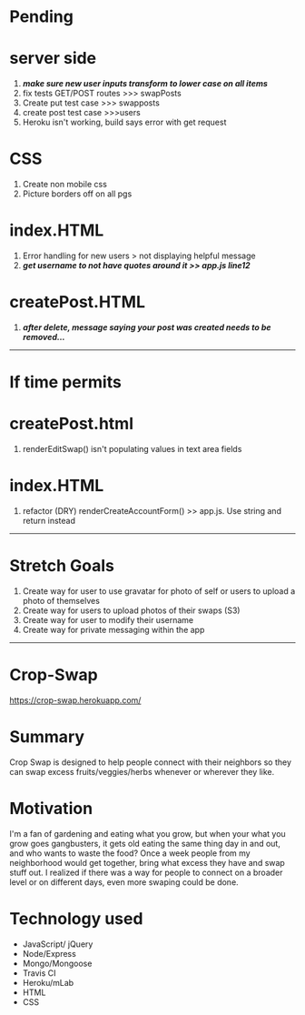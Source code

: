 # Pending

# server side
1. ***make sure new user inputs transform to lower case on all items***
1. fix tests GET/POST routes >>> swapPosts
1. Create put test case >>> swapposts
1. create post test case >>>users
1. Heroku isn't working, build says error with get request

# CSS
1. Create non mobile css
1. Picture borders off on all pgs

# index.HTML
1. Error handling for new users > not displaying helpful message
1. ***get username to not have quotes around it >> app.js line12***

 # createPost.HTML
 1. ***after delete, message saying your post was created needs to be removed...***
---------------------------------
# If time permits

# createPost.html
1. renderEditSwap() isn't populating values in text area fields

# index.HTML
1. refactor (DRY) renderCreateAccountForm() >> app.js. Use string and return instead


-----------------------------

# Stretch Goals
1. Create way for user to use gravatar for photo of self or users to upload a
    photo of themselves
1. Create way for users to upload photos of their swaps (S3)
1. Create way for user to modify their username
1. Create way for private messaging within the app





-------------------------------
# Crop-Swap
https://crop-swap.herokuapp.com/

# Summary
Crop Swap is designed to help people connect with their neighbors so they can swap excess fruits/veggies/herbs whenever or wherever they like.

# Motivation
I'm a fan of gardening and eating what you grow, but when your what you grow goes gangbusters, it gets old
eating the same thing day in and out, and who wants to waste the food? Once a week people from my neighborhood would get together, bring what excess they have and swap stuff out. I realized if there was a
way for people to connect on a broader level or on different days, even more swaping could be done.

# Technology used
* JavaScript/ jQuery
* Node/Express
* Mongo/Mongoose
* Travis CI
* Heroku/mLab
* HTML
* CSS
